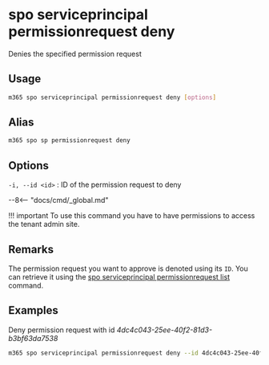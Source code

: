 # spo serviceprincipal permissionrequest deny

Denies the specified permission request

## Usage

```sh
m365 spo serviceprincipal permissionrequest deny [options]
```

## Alias

```sh
m365 spo sp permissionrequest deny
```

## Options

`-i, --id <id>`
: ID of the permission request to deny

--8<-- "docs/cmd/_global.md"

!!! important
    To use this command you have to have permissions to access the tenant admin site.

## Remarks

The permission request you want to approve is denoted using its `ID`. You can retrieve it using the [spo serviceprincipal permissionrequest list](./serviceprincipal-permissionrequest-list.md) command.

## Examples

Deny permission request with id _4dc4c043-25ee-40f2-81d3-b3bf63da7538_

```sh
m365 spo serviceprincipal permissionrequest deny --id 4dc4c043-25ee-40f2-81d3-b3bf63da7538
```
